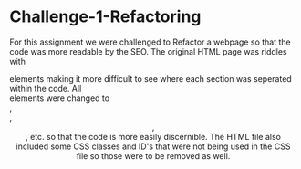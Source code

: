 # Challenge-1-Refactoring
For this assignment we were challenged to Refactor a webpage so that the code was more readable by the SEO. The original HTML page was riddles with <div> elements making it more difficult to see where each section was seperated within the code. All <div> elements were changed to <section>, <nav>, <header>, <aside>, etc. so that the code is more easily discernible. The HTML file also included some CSS classes and ID's that were not being used in the CSS file so those were to be removed as well. 
